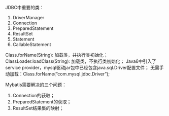 JDBC中重要的类：
1. DriverManager
2. Connection
3. PreparedStatement
4. ResultSet
5. Statement
6. CallableStatement

Class.forName(String): 加载类，并执行类初始化；
ClassLoader.loadClass(String): 加载类，不执行类初始化；
Java6中引入了service provider，mysql驱动jar包中已经包含java.sql.Driver配置文件；
无需手动加载：Class.forName(“com.mysql.jdbc.Driver”);

Mybatis需要解决的三个问题：
1. Connection的获取；
2. PreparedStatement的获取；
3. ResultSet结果集的映射；
